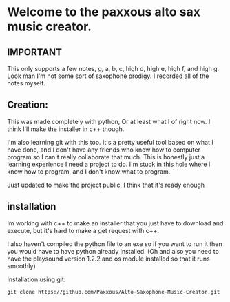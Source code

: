# Welcome to the paxxous alto sax music creator.

## IMPORTANT

This only supports a few notes, g, a, b, c, high d, high e, high f, and high g. Look man I'm not some sort of saxophone prodigy. I recorded all of the notes myself.



## Creation:

This was made completely with python, Or at least what I of right now. I think I'll make the installer in c++ though.

I'm also learning git with this too. It's a pretty useful tool based on what I have done, and I don't have any friends who know how to computer program so I can't really collaborate that much. This is honestly just a learning experience I need a project to do. I'm stuck in this hole where I know how to program, and I don't know what to program.



Just updated to make the project public, I think that it's ready enough

## installation

Im working with c++ to make an installer that you just have to download and execute, but it's hard to make a get request with c++.

I also haven't compiled the python file to an exe so if you want to run it then you would have to have python already installed. (Oh and also you need to have the playsound version 1.2.2 and os module installed so that it runs smoothly)



Installation using git:

```
git clone https://github.com/Paxxous/Alto-Saxophone-Music-Creator.git
```